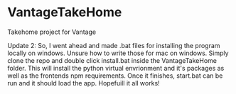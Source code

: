 # VantageTakeHome
Takehome project for Vantage

Update 2: So, I went ahead and made .bat files for installing the program locally on windows. Unsure how to write those for mac on windows.
Simply clone the repo and double click install.bat inside the VantageTakeHome folder. This will install the python virtual envrionment and it's packages
as well as the frontends npm requirements. Once it finishes, start.bat can be run and it should load the app. Hopefuill it all works! 

